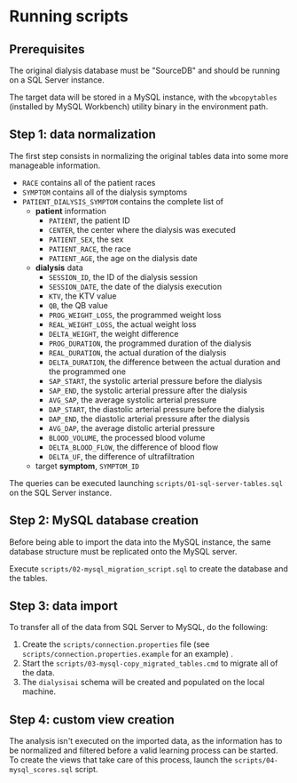 Running scripts
===============

## Prerequisites

The original dialysis database must be "SourceDB" and should be running on a SQL Server instance.

The target data will be stored in a MySQL instance, with the `wbcopytables` (installed by MySQL Workbench) utility binary in the environment path.

## Step 1: data normalization

The first step consists in normalizing the original tables data into some more manageable information.

- `RACE` contains all of the patient races
- `SYMPTOM` contains all of the dialysis symptoms
- `PATIENT_DIALYSIS_SYMPTOM` contains the complete list of
	- **patient** information
		- `PATIENT`, the patient ID
		- `CENTER`, the center where the dialysis was executed
		- `PATIENT_SEX`, the sex
		- `PATIENT_RACE`, the race
		- `PATIENT_AGE`, the age on the dialysis date
	- **dialysis** data
		- `SESSION_ID`, the ID of the dialysis session
		- `SESSION_DATE`, the date of the dialysis execution
		- `KTV`, the KTV value
		- `QB`, the QB value
		- `PROG_WEIGHT_LOSS`, the programmed weight loss
		- `REAL_WEIGHT_LOSS`, the actual weight loss
		- `DELTA_WEIGHT`, the weight difference
		- `PROG_DURATION`, the programmed duration of the dialysis
		- `REAL_DURATION`, the actual duration of the dialysis
		- `DELTA_DURATION`, the difference between the actual duration and the programmed one
		- `SAP_START`, the systolic arterial pressure before the dialysis
		- `SAP_END`, the systolic arterial pressure after the dialysis
		- `AVG_SAP`, the average systolic arterial pressure
		- `DAP_START`, the diastolic arterial pressure before the dialysis
		- `DAP_END`, the diastolic arterial pressure after the dialysis
		- `AVG_DAP`, the average distolic arterial pressure
		- `BLOOD_VOLUME`, the processed blood volume
		- `DELTA_BLOOD_FLOW`, the difference of blood flow
		- `DELTA_UF`, the difference of ultrafiltration
	- target **symptom**, `SYMPTOM_ID`

The queries can be executed launching `scripts/01-sql-server-tables.sql` on the SQL Server instance.

## Step 2: MySQL database creation

Before being able to import the data into the MySQL instance, the same database structure must be replicated onto the MySQL server.

Execute `scripts/02-mysql_migration_script.sql` to create the database and the tables.

## Step 3: data import

To transfer all of the data from SQL Server to MySQL, do the following:

1. Create the `scripts/connection.properties` file (see `scripts/connection.properties.example` for an example) .
2. Start the `scripts/03-mysql-copy_migrated_tables.cmd` to migrate all of the data.
3. The `dialysisai` schema will be created and populated on the local machine.

## Step 4: custom view creation

The analysis isn't executed on the imported data, as the information has to be normalized and filtered before a valid learning process can be started. To create the views that take care of this process, launch the `scripts/04-mysql_scores.sql` script.